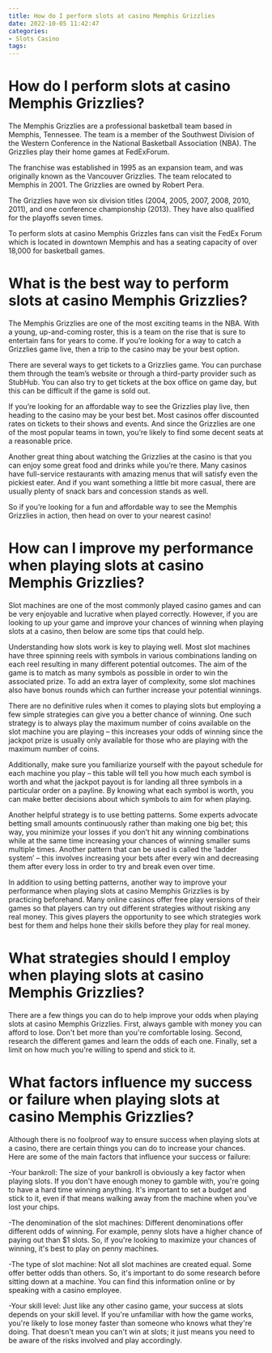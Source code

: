 ```yaml
---
title: How do I perform slots at casino Memphis Grizzlies
date: 2022-10-05 11:42:47
categories:
- Slots Casino
tags:
---
```



#  How do I perform slots at casino Memphis Grizzlies?

The Memphis Grizzlies are a professional basketball team based in Memphis, Tennessee. The team is a member of the Southwest Division of the Western Conference in the National Basketball Association (NBA). The Grizzlies play their home games at FedExForum.

The franchise was established in 1995 as an expansion team, and was originally known as the Vancouver Grizzlies. The team relocated to Memphis in 2001. The Grizzlies are owned by Robert Pera.

The Grizzlies have won six division titles (2004, 2005, 2007, 2008, 2010, 2011), and one conference championship (2013). They have also qualified for the playoffs seven times.

To perform slots at casino Memphis Grizzles fans can visit the FedEx Forum which is located in downtown Memphis and has a seating capacity of over 18,000 for basketball games.

#  What is the best way to perform slots at casino Memphis Grizzlies?

The Memphis Grizzlies are one of the most exciting teams in the NBA. With a young, up-and-coming roster, this is a team on the rise that is sure to entertain fans for years to come. If you’re looking for a way to catch a Grizzlies game live, then a trip to the casino may be your best option.

There are several ways to get tickets to a Grizzlies game. You can purchase them through the team’s website or through a third-party provider such as StubHub. You can also try to get tickets at the box office on game day, but this can be difficult if the game is sold out.

If you’re looking for an affordable way to see the Grizzlies play live, then heading to the casino may be your best bet. Most casinos offer discounted rates on tickets to their shows and events. And since the Grizzlies are one of the most popular teams in town, you’re likely to find some decent seats at a reasonable price.

Another great thing about watching the Grizzlies at the casino is that you can enjoy some great food and drinks while you’re there. Many casinos have full-service restaurants with amazing menus that will satisfy even the pickiest eater. And if you want something a little bit more casual, there are usually plenty of snack bars and concession stands as well.

So if you’re looking for a fun and affordable way to see the Memphis Grizzlies in action, then head on over to your nearest casino!

#  How can I improve my performance when playing slots at casino Memphis Grizzlies?

Slot machines are one of the most commonly played casino games and can be very enjoyable and lucrative when played correctly. However, if you are looking to up your game and improve your chances of winning when playing slots at a casino, then below are some tips that could help.

Understanding how slots work is key to playing well. Most slot machines have three spinning reels with symbols in various combinations landing on each reel resulting in many different potential outcomes. The aim of the game is to match as many symbols as possible in order to win the associated prize. To add an extra layer of complexity, some slot machines also have bonus rounds which can further increase your potential winnings.

There are no definitive rules when it comes to playing slots but employing a few simple strategies can give you a better chance of winning. One such strategy is to always play the maximum number of coins available on the slot machine you are playing – this increases your odds of winning since the jackpot prize is usually only available for those who are playing with the maximum number of coins.

Additionally, make sure you familiarize yourself with the payout schedule for each machine you play – this table will tell you how much each symbol is worth and what the jackpot payout is for landing all three symbols in a particular order on a payline. By knowing what each symbol is worth, you can make better decisions about which symbols to aim for when playing.

Another helpful strategy is to use betting patterns. Some experts advocate betting small amounts continuously rather than making one big bet; this way, you minimize your losses if you don’t hit any winning combinations while at the same time increasing your chances of winning smaller sums multiple times. Another pattern that can be used is called the ‘ladder system’ – this involves increasing your bets after every win and decreasing them after every loss in order to try and break even over time.

In addition to using betting patterns, another way to improve your performance when playing slots at casino Memphis Grizzlies is by practicing beforehand. Many online casinos offer free play versions of their games so that players can try out different strategies without risking any real money. This gives players the opportunity to see which strategies work best for them and helps hone their skills before they play for real money.

#  What strategies should I employ when playing slots at casino Memphis Grizzlies?

There are a few things you can do to help improve your odds when playing slots at casino Memphis Grizzlies. First, always gamble with money you can afford to lose. Don't bet more than you're comfortable losing. Second, research the different games and learn the odds of each one. Finally, set a limit on how much you're willing to spend and stick to it.

#  What factors influence my success or failure when playing slots at casino Memphis Grizzlies?

Although there is no foolproof way to ensure success when playing slots at a casino, there are certain things you can do to increase your chances. Here are some of the main factors that influence your success or failure:

-Your bankroll: The size of your bankroll is obviously a key factor when playing slots. If you don't have enough money to gamble with, you're going to have a hard time winning anything. It's important to set a budget and stick to it, even if that means walking away from the machine when you've lost your chips.

-The denomination of the slot machines: Different denominations offer different odds of winning. For example, penny slots have a higher chance of paying out than $1 slots. So, if you're looking to maximize your chances of winning, it's best to play on penny machines.

-The type of slot machine: Not all slot machines are created equal. Some offer better odds than others. So, it's important to do some research before sitting down at a machine. You can find this information online or by speaking with a casino employee.

-Your skill level: Just like any other casino game, your success at slots depends on your skill level. If you're unfamiliar with how the game works, you're likely to lose money faster than someone who knows what they're doing. That doesn't mean you can't win at slots; it just means you need to be aware of the risks involved and play accordingly.